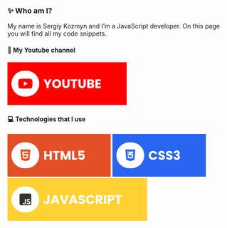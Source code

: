 ### ✨ Who am I?

My name is Sergiy Kozmyn and I’m a JavaScript developer. On this page you will find all my code snippets.

#### 🔗 My Youtube channel
[![YouTube](./assets/youtube.svg)](https://www.youtube.com/@sergiy886)

#### 💻 Technologies that I use
![HTML5](./assets/html.svg) ![CSS3](./assets/css.svg) ![JavaScript](./assets/javascript.svg)
